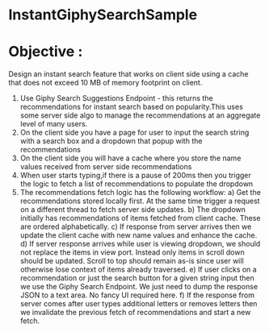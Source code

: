 # InstantGiphySearchSample
# Objective :
Design an instant search feature that works on client side using a cache that does not exceed 10 MB of memory footprint on client.
1. Use Giphy Search Suggestions Endpoint - this returns the recommendations for instant search based on popularity.This uses some server side algo to manage the recommendations at an aggregate level of many users.
2. On the client side you have a page for user to input the search string with a search box and a dropdown that popup with the recommendations
3. On the client side you will have a cache where you store the name values received from server side recommendations
4. When user starts typing,if there is a pause of 200ms then you trigger the logic to fetch a list of recommendations to populate the dropdown
5. The recommendations fetch logic has the following workflow:
a) Get the recommendations stored locally first. At the same time trigger a request on a different thread to fetch server side updates.
b) The dropdown initially has recommendations of items fetched from client cache. These are ordered alphabetically.
c) If response from server arrives then we update the client cache with new name values and enhance the cache.
d) If server response arrives while user is viewing dropdown, we should not replace the items in view port. Instead only items in scroll down should be updated. Scroll to top should remain as-is since user will otherwise lose context of items already traversed.
e) If user clicks on a recommendation or just the search button for a given string input then we use the Giphy Search Endpoint. We just need to dump the response JSON to a text area. No fancy UI required here.
f) If the response from server comes after user types additional letters or removes letters then we invalidate the previous fetch of recommendations and start a new fetch.
